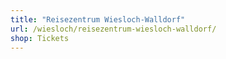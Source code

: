 ```yaml
---
title: "Reisezentrum Wiesloch-Walldorf"
url: /wiesloch/reisezentrum-wiesloch-walldorf/
shop: Tickets
---
```

